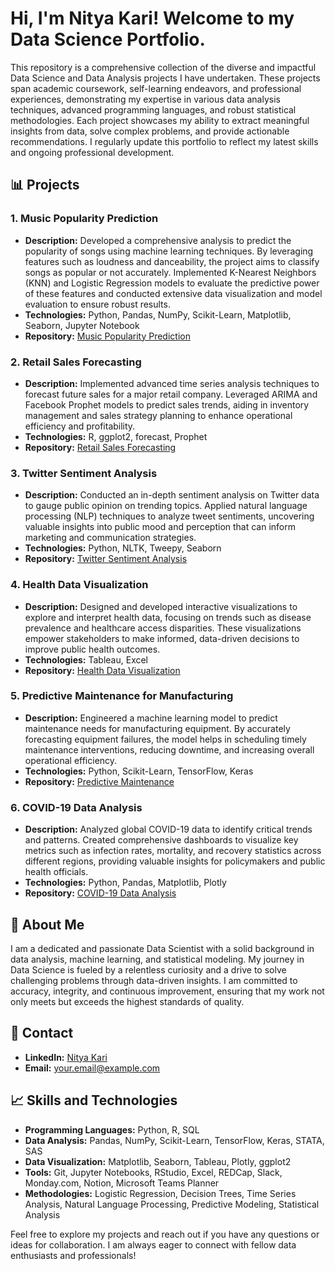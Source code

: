 # Hi, I'm Nitya Kari! Welcome to my Data Science Portfolio.
This repository is a comprehensive collection of the diverse and impactful Data Science and Data Analysis projects I have undertaken. These projects span academic coursework, self-learning endeavors, and professional experiences, demonstrating my expertise in various data analysis techniques, advanced programming languages, and robust statistical methodologies. Each project showcases my ability to extract meaningful insights from data, solve complex problems, and provide actionable recommendations. I regularly update this portfolio to reflect my latest skills and ongoing professional development.

## 📊 Projects

### 1. Music Popularity Prediction
- **Description:** Developed a comprehensive analysis to predict the popularity of songs using machine learning techniques. By leveraging features such as loudness and danceability, the project aims to classify songs as popular or not accurately. Implemented K-Nearest Neighbors (KNN) and Logistic Regression models to evaluate the predictive power of these features and conducted extensive data visualization and model evaluation to ensure robust results.
- **Technologies:** Python, Pandas, NumPy, Scikit-Learn, Matplotlib, Seaborn, Jupyter Notebook
- **Repository:** [Music Popularity Prediction](https://github.com/nityakari02/musicpopularityprediction.git)

### 2. Retail Sales Forecasting
- **Description:** Implemented advanced time series analysis techniques to forecast future sales for a major retail company. Leveraged ARIMA and Facebook Prophet models to predict sales trends, aiding in inventory management and sales strategy planning to enhance operational efficiency and profitability.
- **Technologies:** R, ggplot2, forecast, Prophet
- **Repository:** [Retail Sales Forecasting](https://github.com/yourusername/retail-sales-forecasting)

### 3. Twitter Sentiment Analysis
- **Description:** Conducted an in-depth sentiment analysis on Twitter data to gauge public opinion on trending topics. Applied natural language processing (NLP) techniques to analyze tweet sentiments, uncovering valuable insights into public mood and perception that can inform marketing and communication strategies.
- **Technologies:** Python, NLTK, Tweepy, Seaborn
- **Repository:** [Twitter Sentiment Analysis](https://github.com/yourusername/twitter-sentiment-analysis)

### 4. Health Data Visualization
- **Description:** Designed and developed interactive visualizations to explore and interpret health data, focusing on trends such as disease prevalence and healthcare access disparities. These visualizations empower stakeholders to make informed, data-driven decisions to improve public health outcomes.
- **Technologies:** Tableau, Excel
- **Repository:** [Health Data Visualization](https://github.com/yourusername/health-data-visualization)

### 5. Predictive Maintenance for Manufacturing
- **Description:** Engineered a machine learning model to predict maintenance needs for manufacturing equipment. By accurately forecasting equipment failures, the model helps in scheduling timely maintenance interventions, reducing downtime, and increasing overall operational efficiency.
- **Technologies:** Python, Scikit-Learn, TensorFlow, Keras
- **Repository:** [Predictive Maintenance](https://github.com/yourusername/predictive-maintenance)

### 6. COVID-19 Data Analysis
- **Description:** Analyzed global COVID-19 data to identify critical trends and patterns. Created comprehensive dashboards to visualize key metrics such as infection rates, mortality, and recovery statistics across different regions, providing valuable insights for policymakers and public health officials.
- **Technologies:** Python, Pandas, Matplotlib, Plotly
- **Repository:** [COVID-19 Data Analysis](https://github.com/yourusername/covid-19-data-analysis)

## 🌟 About Me

I am a dedicated and passionate Data Scientist with a solid background in data analysis, machine learning, and statistical modeling. My journey in Data Science is fueled by a relentless curiosity and a drive to solve challenging problems through data-driven insights. I am committed to accuracy, integrity, and continuous improvement, ensuring that my work not only meets but exceeds the highest standards of quality.

## 🔗 Contact

- **LinkedIn:** [Nitya Kari](https://www.linkedin.com/in/nityakari)
- **Email:** your.email@example.com

## 📈 Skills and Technologies

- **Programming Languages:** Python, R, SQL
- **Data Analysis:** Pandas, NumPy, Scikit-Learn, TensorFlow, Keras, STATA, SAS
- **Data Visualization:** Matplotlib, Seaborn, Tableau, Plotly, ggplot2
- **Tools:** Git, Jupyter Notebooks, RStudio, Excel, REDCap, Slack, Monday.com, Notion, Microsoft Teams Planner
- **Methodologies:** Logistic Regression, Decision Trees, Time Series Analysis, Natural Language Processing, Predictive Modeling, Statistical Analysis

Feel free to explore my projects and reach out if you have any questions or ideas for collaboration. I am always eager to connect with fellow data enthusiasts and professionals!


